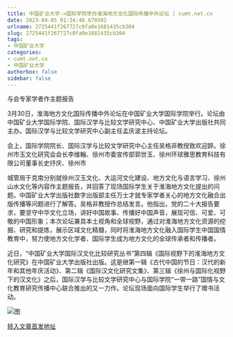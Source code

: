 ```yaml
---
title: 中国矿业大学->国际学院举办淮海地方文化国际传播中外论坛 | cumt.net.cn
date: 2023-04-05 01:34:48.678502
urlname: 2725441f267727c0fa0e1681435cb304
slug: 2725441f267727c0fa0e1681435cb304
tags: 
- 中国矿业大学
categories:
- cumt.net.cn
- 中国矿业大学
authorbox: false
sidebar: false
---
```

与会专家学者作主题报告

3月30日，淮海地方文化国际传播中外论坛在中国矿业大学国际学院举行。论坛由中国矿业大学国际学院、国际汉学与比较文学研究中心、中国矿业大学出版社共同主办。国际汉学与比较文学研究中心副主任孟庆波主持论坛。

会上，国际学院院长、国际汉学与比较文学研究中心主任吴格非教授致欢迎辞。徐州市玉文化研究会会长李维翰、徐州市委宣传部郭世玉、徐州环球雅思教育科技有限公司董事长史抒庆、徐州市
<!--more-->
城管局于克南分别就徐州汉玉文化、大运河文化建设、地方文化与语言学习、徐州山水文化等内容作主题报告，并回答了现场国际学生关于淮海地方文化提出的问题。中国矿业大学出版社数字出版部主任万士才就专家学者关心的地方文化融合出版传播等问题进行了解答。吴格非教授作总结发言。他指出，党的二十大报告要求，要坚守中华文化立场，讲好中国故事、传播好中国声音，展现可信、可爱、可敬的中国形象；本次论坛兼具本土视角和全球视野，通过对淮海地方文化资源的挖掘、研究和提炼，展示区域文化精髓，同时将淮海地方文化融入国际学生中国国情教育中，努力使地方文化学者、国际学生成为地方文化的全球传承者和传播者。

近日，“中国矿业大学国际汉文化比较研究丛书”第四辑《国际视野下的淮海地方文化研究》在中国矿业大学出版社出版。这是继第一辑《古代中国的节日：汉代的新年和其他年庆活动》、第二辑《国际汉文化研究文集》、第三辑《徐州与国际化视野下的汉文化》之后，国际汉学与比较文学研究中心与国际学院“一带一路”国情与文化教育研究传播中心联合推出的又一力作。论坛现场面向国际学生举行了赠书活动。

![图](https://xwzx.cumt.edu.cn/_upload/article/images/c8/70/855772864323a61f03adbee9115a/93490b1e-cc37-4206-8832-eb03a9c6097d.jpg)

[转入文章首发地址](https://xwzx.cumt.edu.cn/d2/00/c523a643584/page.htm)